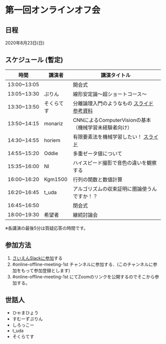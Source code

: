 # 第一回オンラインオフ会

## 日程

2020年8月23日(日)

## スケジュール (暫定)

| 時間 | 講演者 | 講演タイトル |
|  ---  |  ---  |  ---  |
| 13:00~13:05 |  | 開会式 |
| 13:05~13:30 | ぷりん | 線形安定論〜超ショートコース〜 |
| 13:30~13:50 | そくらてす | 分離論理入門のようなもの [スライド](https://sokratesnil.github.io/pdfs/SL_handout.pdf) [参考資料](https://sokratesnil.github.io/pdfs/SL.pdf) |
| 13:50~14:15 | monariz | CNNによるComputerVisionの基本（機械学習未経験者向け） |
| 14:30~14:55 | horiem | 有限要素法を機械学習したい！ [スライド](https://speakerdeck.com/yellowshippo/you-xian-yao-su-fa-woji-jie-xue-xi-sitai) |
| 14:55~15:20 | Oddie | 多重ゼータ値について |
| 15:35~16:00 | NI | ハイスピード撮影で音色の違いを観察する |
| 16:00~16:20 | Kgm1500 | 行列の関数と数値計算 |
| 16:20~16:45 | t_uda | アルゴリズムの収束証明に圏論使うんですか！？ |
| 16:45~16:50 |  | 閉会式 |
| 18:00~19:30 | 希望者 | 継続討論会 |

※各講演の最後5分は質疑応答の時間です。


## 参加方法

1. [さいえんSlackに参加](https://scienslack.github.io/#scienslack%E3%81%AE%E5%8F%82%E5%8A%A0%E6%96%B9%E6%B3%95)する
2. #online-offline-meeting-1st チャンネルに参加する．(このチャンネルに参加をもって参加登録とします)
3. #online-offline-meeting-1st にてZoomのリンクを公開するのでそこから参加する。

## 世話人
* ひゃまひょう
* すむーずぷりん
* しろっこー
* t_uda
* そくらてす
